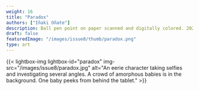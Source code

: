 ```yaml
---
weight: 16
title: "Paradox"
authors: ["Iñaki Oñate"]
description: Ball pen point on paper scanned and digitally colored. 2021. 92.8 x 65.6 cm
draft: false
featuredImage: "/images/issue8/thumb/paradox.png"
type: art
---
```

{{< lightbox-img lightbox-id="paradox" img-src="/images/issue8/paradox.jpg" alt="An eerie character taking selfies and investigating several angles. A crowd of amorphous babies is in the background. One baby peeks from behind the tablet." >}}